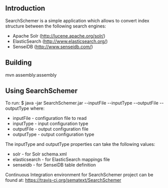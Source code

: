 ## Introduction ##
SearchSchemer is a simple application which allows to convert
index structure between the following search engines:
 * Apache Solr (http://lucene.apache.org/solr/)
 * ElasticSearch (http://www.elasticsearch.org/)
 * SenseiDB (http://www.senseidb.com/)

## Building ##
mvn assembly:assembly

## Using SearchSchemer ##
To run:
$ java -jar SearchSchemer.jar --inputFile <value> --inputType <value>
       --outputFile <value> --outputType <value>
where:
  * inputFile  - configuration file to read
  * inputType  - input configuration type 
  * outputFile - output configuration file
  * outputType - output configuration type

The inputType and outputType properties can take the following values:
 * solr          - for Solr schema.xml
 * elasticsearch - for ElasticSearch mappings file
 * senseidb      - for SenseiDB table definition 

Continuous Integration environment for SearchSchemer project can be found at: https://travis-ci.org/sematext/SearchSchemer
